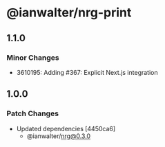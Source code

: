 # @ianwalter/nrg-print

## 1.1.0

### Minor Changes

- 3610195: Adding #367: Explicit Next.js integration

## 1.0.0

### Patch Changes

- Updated dependencies [4450ca6]
  - @ianwalter/nrg@0.3.0

